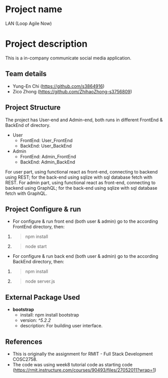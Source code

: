 # Project name
LAN (Loop Agile Now)

# Project description
This is a in-company communicate social media application.

## Team details
- Yung-En Chi (https://github.com/s3864916)
- Zico Zhong (https://github.com/ZhihaoZhong-s3756809)

## Project Structure
The project has User-end and Admin-end, both runs in different FrontEnd & BackEnd of directory.
- User
    - FrontEnd: User_FrontEnd
    - BackEnd: User_BackEnd
- Admin
    - FrontEnd: Admin_FrontEnd
    - BackEnd: Admin_BackEnd

For user part, using functional react as front-end, connecting to backend using REST; for the back-end using sqlize with sql database fetch with REST.
For admin part, using functional react as front-end, connecting to backend using GraphQL; for the back-end using sqlize with sql database fetch with GraphQL.

## Project Configure & run
- For configure & run front end (both user & admin) go to the according FrontEnd directory, then:
1. > npm install
2. > node start

- For configure & run back end (both user & admin) go to the according BackEnd directory, then:
1. > npm install
2. > node server.js

## External Package Used
- **bootstrap**
  - install: npm install bootstrap
  - version: _^5.2.2_
  - description: For building user interface.
 
## References
- This is originally the assignment for RMIT - Full Stack Development COSC2758.
- The code was using week8 tutorial code as starting code (https://rmit.instructure.com/courses/90493/files/27052011?wrap=1)
